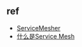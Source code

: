 
## ref
+ [ServiceMesher](https://www.servicemesher.com/)
+ [什么是Service Mesh](https://zhuanlan.zhihu.com/p/61901608)